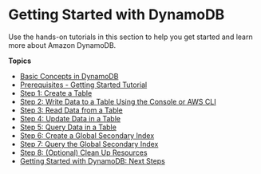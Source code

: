 # Getting Started with DynamoDB<a name="GettingStartedDynamoDB"></a>

Use the hands\-on tutorials in this section to help you get started and learn more about Amazon DynamoDB\. 

**Topics**
+ [Basic Concepts in DynamoDB](GettingStarted.CoreComponents.md)
+ [Prerequisites \- Getting Started Tutorial](GettingStarted.SettingUp.DynamoWebService.md)
+ [Step 1: Create a Table](getting-started-step-1.md)
+ [Step 2: Write Data to a Table Using the Console or AWS CLI](getting-started-step-2.md)
+ [Step 3: Read Data from a Table](getting-started-step-3.md)
+ [Step 4: Update Data in a Table](getting-started-step-4.md)
+ [Step 5: Query Data in a Table](getting-started-step-5.md)
+ [Step 6: Create a Global Secondary Index](getting-started-step-6.md)
+ [Step 7: Query the Global Secondary Index](getting-started-step-7.md)
+ [Step 8: \(Optional\) Clean Up Resources](getting-started-step-8.md)
+ [Getting Started with DynamoDB: Next Steps](getting-started-NextSteps.md)